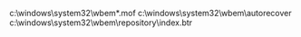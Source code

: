 c:\windows\system32\wbem\*.mof
c:\windows\system32\wbem\autorecover\
c:\windows\system32\wbem\repository\index.btr
